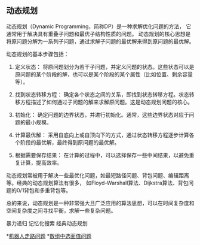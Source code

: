 ## 动态规划
动态规划（Dynamic Programming，简称DP）是一种求解优化问题的方法， 它通常用于解决具有重叠子问题和最优子结构性质的问题。
动态规划的核心思想是将原问题分解为一系列子问题，通过求解子问题的最优解来得到原问题的最优解。

动态规划的基本步骤包括：

1. 定义状态： 将原问题划分为若干子问题，并定义问题的状态。这些状态可以是原问题的某个阶段的解，也可以是某个阶段的某个属性（比如位置、剩余容量等）。

2. 找到状态转移方程： 确定各个状态之间的关系，即找到状态转移方程。状态转移方程描述了如何通过子问题的解来求解原问题。这是动态规划问题的核心。

3. 初始化： 确定问题的边界状态，并进行初始化。通常，这些边界状态对应于问题的最小规模。

4. 计算最优解： 采用自底向上或自顶向下的方式，通过状态转移方程逐步计算各个阶段的最优解，最终得到原问题的最优解。

5. 根据需要保存结果： 在计算的过程中，可以选择保存一些中间结果，以避免重复计算，提高效率。

动态规划常被用于解决一些最优化问题，如最短路径问题、背包问题、编辑距离等。经典的动态规划算法有很多，
如Floyd-Warshall算法、Dijkstra算法、背包问题的0/1背包和多重背包等。

总的来说，动态规划是一种非常强大且广泛应用的算法思想，可以在时间复杂度和空间复杂度之间寻找平衡，求解一些复杂问题。



暴力递归
记忆化搜索
经典动态规划


*[机器人走路问题](RobotWalk.kt)
*[数组中选面值问题](C.kt)